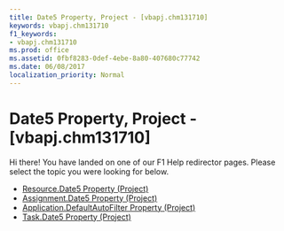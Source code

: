 ```yaml
---
title: Date5 Property, Project - [vbapj.chm131710]
keywords: vbapj.chm131710
f1_keywords:
- vbapj.chm131710
ms.prod: office
ms.assetid: 0fbf8283-0def-4ebe-8a80-407680c77742
ms.date: 06/08/2017
localization_priority: Normal
---
```



# Date5 Property, Project - [vbapj.chm131710]

Hi there! You have landed on one of our F1 Help redirector pages. Please select the topic you were looking for below.

- [Resource.Date5 Property (Project)](http://msdn.microsoft.com/library/4d90f1f2-ea0a-e5c1-9fd4-07e57a63109e%28Office.15%29.aspx)
- [Assignment.Date5 Property (Project)](http://msdn.microsoft.com/library/3d144835-0bc0-6021-9ed5-13846c568ca2%28Office.15%29.aspx)
- [Application.DefaultAutoFilter Property (Project)](http://msdn.microsoft.com/library/ef2301d0-6a57-7d88-75ee-6b57909317e9%28Office.15%29.aspx)
- [Task.Date5 Property (Project)](http://msdn.microsoft.com/library/54abeaac-6aee-63ec-0180-e611b6969fb6%28Office.15%29.aspx)

